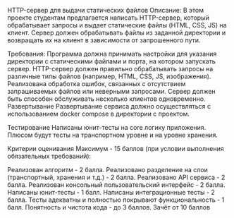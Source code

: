 HTTP-сервер для выдачи статических файлов
Описание:
В этом проекте студентам предлагается написать HTTP-сервер, который обрабатывает запросы и выдает статические файлы (HTML, CSS, JS) на клиент. Сервер должен обрабатывать файлы из заданной директории и возвращать их на клиент в зависимости от запрошенного пути.

Требования:
Программа должна принимать настройки для указания директории с статическими файлами и порта, на котором запускать сервер.
HTTP-сервер должен правильно обрабатывать запросы на различные типы файлов (например, HTML, CSS, JS, изображения).
Реализована обработка ошибок, связанных с отсутствием запрашиваемых файлов или неверными запросами.
Сервер должен быть способен обслуживать несколько клиентов одновременно.
Развертывание
Развертывание сервиса должно осуществляться с использованием docker compose в директории с проектом.

Тестирование
Написаны юнит-тесты на core логику приложения. Плюсом будут тесты на транспортном уровне и на уровне хранения.

Критерии оценивания
Максимум - 15 баллов (при условии выполнения обязательных требований):

Реализован алгоритм - 2 балла.
Реализовано разделение на слои (транспортный, хранения и т.д.) - 2 балла.
Реализовано API сервиса - 2 балла.
Реализован консольный пользовательский интерфейс - 2 балла.
Написаны юнит-тесты - 1 балл.
Написаны интеграционные тесты - 2 балла.
Тесты адекватны и полностью покрывают функциональность - 1 балл.
Понятность и чистота кода - до 3 баллов.
Зачёт от 10 баллов
